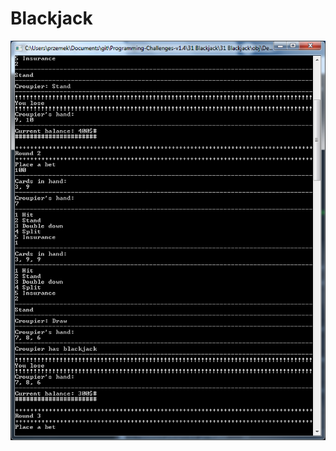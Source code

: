 # Blackjack

![alt text](https://github.com/proman3419/Programming-Challenges-v1.4/blob/master/Screenshots/31_1.PNG)
